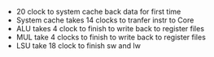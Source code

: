 - 20 clock to system cache back data for first time
- System cache takes 14 clocks to tranfer instr to Core
- ALU takes 4 clock to finish to write back to register files
- MUL take 4 clocks to finish to write back to register files
- LSU take 18 clock to finish sw and lw

